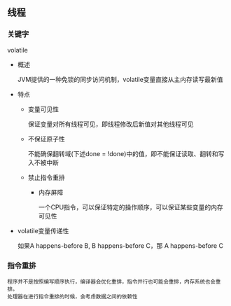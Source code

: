 ## 线程

### 关键字

volatile

* 概述

    JVM提供的一种免锁的同步访问机制，volatile变量直接从主内存读写最新值

* 特点

    * 变量可见性
      
      保证变量对所有线程可见，即线程修改后新值对其他线程可见
  
    * 不保证原子性
        
        不能确保翻转域(下述done = !done)中的值，即不能保证读取、翻转和写入不被中断
  
    * 禁止指令重排
    
        * 内存屏障
    
            一个CPU指令，可以保证特定的操作顺序，可以保证某些变量的内存可见性
  
* volatile变量传递性

  如果A happens-before B, B happens-before C，那 A happens-before C

### 指令重排

    程序并不是按照编写顺序执行，编译器会优化重排，指令并行也可能会重排，内存系统也会重排。
    处理器在进行指令重排的时候，会考虑数据之间的依赖性
